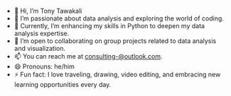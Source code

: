 - 👋 Hi, I’m Tony Tawakali
- 👀 I’m passionate about data analysis and exploring the world of coding.
- 🌱 Currently, I’m enhancing my skills in Python to deepen my data analysis expertise.
- 💞️ I’m open to collaborating on group projects related to data analysis and visualization.
- 📫 You can reach me at consulting-@outlook.com.
- 😄 Pronouns: he/him
- ⚡ Fun fact: I love traveling, drawing, video editing, and embracing new learning opportunities every day.

<!---
tonyvicta/tonyvicta is a ✨ special ✨ repository because its `README.md` (this file) appears on your GitHub profile.
You can click the Preview link to take a look at your changes.
--->
